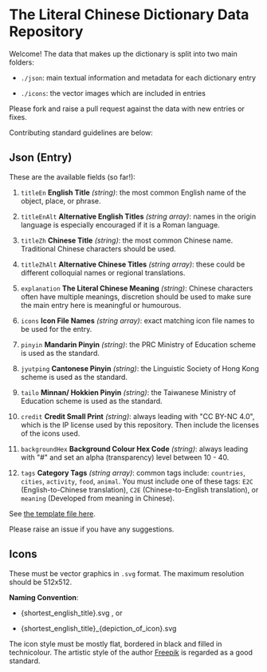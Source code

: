# The Literal Chinese Dictionary Data Repository

Welcome! The data that makes up the dictionary is split into two main folders:

* `./json`: main textual information and metadata for each dictionary entry

* `./icons`: the vector images which are included in entries

Please fork and raise a pull request against the data with new entries or fixes.

Contributing standard guidelines are below:

## Json (Entry)

These are the available fields (so far!):

1. `titleEn` **English Title** *(string)*: the most common English name of the object, place, or phrase.

2. `titleEnAlt` **Alternative English Titles** *(string array)*: names in the origin language is especially encouraged if it is a Roman language.

3. `titleZh` **Chinese Title** *(string)*: the most common Chinese name. Traditional Chinese characters should be used.

4. `titleZhAlt` **Alternative Chinese Titles** *(string array)*: these could be different colloquial names or regional translations.

5. `explanation` **The Literal Chinese Meaning** *(string)*: Chinese characters often have multiple meanings, discretion should be used to make sure the main entry here is meaningful or humourous.

6. `icons` **Icon File Names** *(string array)*: exact matching icon file names to be used for the entry.

7. `pinyin` **Mandarin Pinyin** *(string)*: the PRC Ministry of Education scheme is used as the standard.

8. `jyutping` **Cantonese Pinyin** *(string)*: the Linguistic Society of Hong Kong scheme is used as the standard.

9. `tailo` **Minnan/ Hokkien Pinyin** *(string)*:
the Taiwanese Ministry of Education scheme is used as the standard.

10. `credit` **Credit Small Print** *(string)*: always leading with "CC BY-NC 4.0", which is the IP license used by this repository. Then include the licenses of the icons used.

11. `backgroundHex` **Background Colour Hex Code** *(string)*: always leading with "#" and set an alpha (transparency) level between 10 - 40.

12. `tags` **Category Tags** *(string array)*: common tags include: `countries`, `cities`, `activity`, `food`, `animal`. You must include one of these tags: `E2C` (English-to-Chinese translation), `C2E` (Chinese-to-English translation), or `meaning` (Developed from meaning in Chinese).

See [the template file here](template.json).

Please raise an issue if you have any suggestions.

## Icons

These must be vector graphics in `.svg` format.
The maximum resolution should be 512x512.

**Naming Convention**: 

* {shortest_english_title}.svg , or

* {shortest_english_title}_{depiction_of_icon}.svg

The icon style must be mostly flat, bordered in black and filled in technicolour. The artistic style of the author [Freepik](https://www.flaticon.com/authors/freepik) is regarded as a good standard.